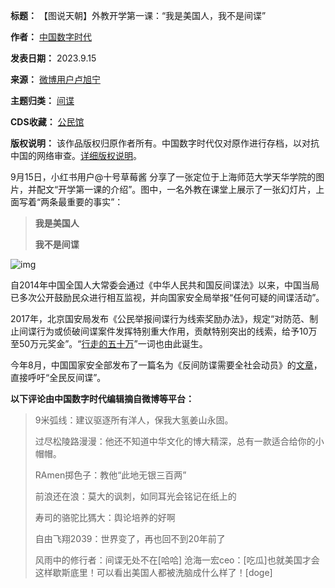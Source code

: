 

**标题：** 【图说天朝】外教开学第一课：“我是美国人，我不是间谍”  

**作者：** [中国数字时代](https://chinadigitaltimes.net/space/中国数字时代)  

**发表日期：** 2023.9.15  

**来源：** [微博用户卢旭宁](https://weibo.com/39297060/4946345531805394)  

**主题归类：** [间谍](https://chinadigitaltimes.net/space/间谍)  

**CDS收藏：** [公民馆](https://chinadigitaltimes.net/space/%E5%85%AC%E6%B0%91%E9%A6%86)  

**版权说明：** 该作品版权归原作者所有。中国数字时代仅对原作进行存档，以对抗中国的网络审查。[详细版权说明](https://chinadigitaltimes.net/chinese/copyright)。


9月15日，小红书用户@十号草莓酱 分享了一张定位于上海师范大学天华学院的图片，并配文“开学第一课的介绍”。图中，一名外教在课堂上展示了一张幻灯片，上面写着“两条最重要的事实”：



> 
> **我是美国人**   
> 
> **我不是间谍** 
> 
> 
> 


![img](https://chinadigitaltimes.net/chinese/files/2023/09/image-1694816835267.png)


自2014年中国全国人大常委会通过《中华人民共和国反间谍法》以来，中国当局已多次公开鼓励民众进行相互监视，并向国家安全局举报“任何可疑的间谍活动”。


2017年，北京国安局发布《公民举报间谍行为线索奖励办法》，规定“对防范、制止间谍行为或侦破间谍案件发挥特别重大作用，贡献特别突出的线索，给予10万至50万元奖金”。“[行走的五十万](https://chinadigitaltimes.net/space/%E8%A1%8C%E8%B5%B0%E7%9A%84%E4%BA%94%E5%8D%81%E4%B8%87)”一词也由此诞生。


今年8月，中国国家安全部发布了一篇名为《反间防谍需要全社会动员》的[文章](https://web.archive.org/web/https://www.chinapeace.gov.cn/chinapeace/c100007/2023-08/01/content_12675063.shtml)，直接呼吁“全民反间谍”。


**以下评论由中国数字时代编辑摘自微博等平台：** 



> 
> 9米弧线：建议驱逐所有洋人，保我大氢姜山永固。
> 
> 
> 过尽松陵路漫漫：他还不知道中华文化的博大精深，总有一款适合给你的小帽帽。
> 
> 
> RAmen掷色子：教他“此地无银三百两”
> 
> 
> 前浪还在浪：莫大的讽刺，如同耳光会铭记在纸上的
> 
> 
> 寿司的骆驼比獁大：舆论培养的好啊
> 
> 
> 自由飞翔2039：世界变了，再也回不到20年前了
> 
> 
> 风雨中的修行者：间谍无处不在[哈哈]
> 沧海一宏ceo：[吃瓜]也就美国才会这样歇斯底里！可以看出美国人都被洗脑成什么样了！[doge]
> 
> 
> 
> 
> 

